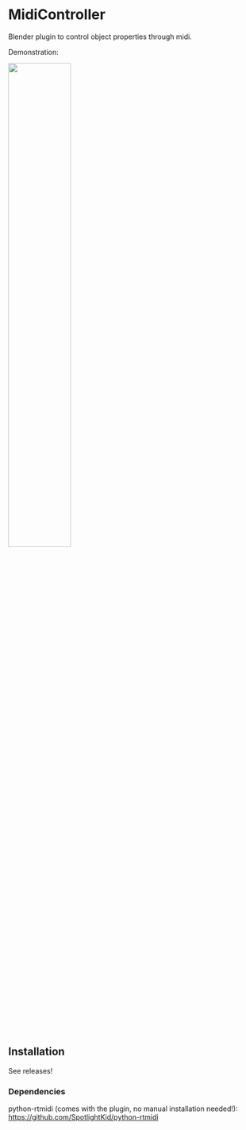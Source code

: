 # MidiController
Blender plugin to control object properties through midi.

Demonstration:

[<img src="https://i.ytimg.com/vi/rg6pHa3B34s/hq720.jpg" width="50%">](https://youtu.be/rg6pHa3B34s)

## Installation

See releases!

### Dependencies

python-rtmidi (comes with the plugin, no manual installation needed!): https://github.com/SpotlightKid/python-rtmidi

